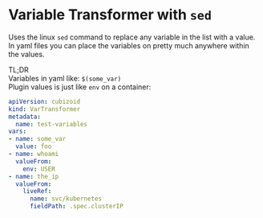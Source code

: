 # Variable Transformer with `sed`  

Uses the linux `sed` command to replace any variable in the list with a value. In yaml files you can place the variables on pretty much anywhere within the values. 

TL;DR  
Variables in yaml like: `$(some_var)`  
Plugin values is just like `env` on a container:
```yaml
apiVersion: cubizoid
kind: VarTransformer
metadata:
  name: test-variables
vars:
- name: some_var
  value: foo
- name: whoami
  valueFrom:
    env: USER
- name: the_ip
  valueFrom:
    liveRef:
      name: svc/kubernetes
      fieldPath: .spec.clusterIP
```